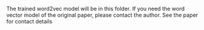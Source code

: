 The trained word2vec model will be in this folder. 
If you need the word vector model of the original paper, please contact the author. See the paper for contact details
